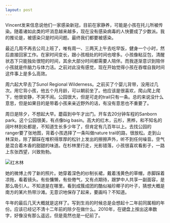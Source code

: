 ```yaml
---
layout: post
---
```


Vincent发来信息说他们一家感染新冠，目前在家静养，可能是小孩在托儿所被传染。随着诸如此类的坏消息越来越多，现在没有感染病毒的人快要成了少数派。我的推论是，被感染只是时间问题。最终我们都要被感染。

最近几周不再去公司上班了，唯有周一、三两天上午去吃早饭，健身一个小时，然后直接回家工作。在家时间变长，跟小孩相处的时间也增多。小孩像粘豆包，清醒状态下只能独处很短的时间，其余大部分时间都需要人陪伴。而我逐渐意识到陪伴小孩就是件脑力与体力活。之前对此没有感觉，现在开始觉得小孩在吞噬自我时间这件事上是多么高效。

周六起大早去了Sunol Regional Wilderness。之前买了个婴儿背带，没用过几次。用它背小孩，他五个月月龄，可以朝前坐了。他应该是很喜欢，爬山爬上爬下，他很安静，不哭不闹。公园很大，但是可走的trail只有一条。总的来说没什么意思，但是如果目的是带着小孩来亲近野外的话，有没有意思也不重要了。

周日是除夕，不想起大早。蘑菇到中午才出门。开车去20分钟车程的Sanborn park。这个公园很美，有点像big basin。高大的红木，云杉，黑桦，和不知名的阔叶林到处都是，不知道生长多少年了，但肯定有几百年以上。去找公园的ranger要了张地图，背着小孩选择了一条叫做nature trail的路，很放松。走到山林深处，除了脚踩在堆积得厚厚的松针上发出的擦擦声外，听不到任何噪音。空气是混合着木香的甜甜的味道。在杉林里行走，光影错落，小孩很喜欢看影子，一路上东张西望，兴致勃勃。

![红木林](https://blogliuhao-1301379188.cos.ap-hongkong.myqcloud.com/photos/IMG_1138.jpeg)

她的微博上传了新的照片。她穿着深色的纱制长裙，戴着浅黄色的草帽，赤脚踩着凉拖，看着镜头。有些慵懒，有些倦气，又有点期待，跟梦中人共享一副面容，是那么吸引人。不知道是在哪里。看到成簇成团的酷似袖珍椰子的叶子，猜想大概是南方的某片热带沙滩。无意识地保存了起来，要画吗？不知道。

牛年的最后几天大概就是这样了。写到生肖的时候总是会想起十二年前同属相的年份。应该已经记不清十二年前的除夕在做什么。2010年，在键盘上按出这串数字，好像没有那么遥远，但是竟然也是一纪前了。
